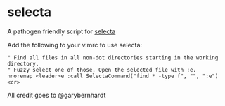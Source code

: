 # selecta

A pathogen friendly script for [selecta](https://github.com/garybernhardt/selecta)

Add the following to your vimrc to use selecta:

    " Find all files in all non-dot directories starting in the working directory.
    " Fuzzy select one of those. Open the selected file with :e.
    nnoremap <leader>e :call SelectaCommand("find * -type f", "", ":e")<cr>

All credit goes to @garybernhardt
